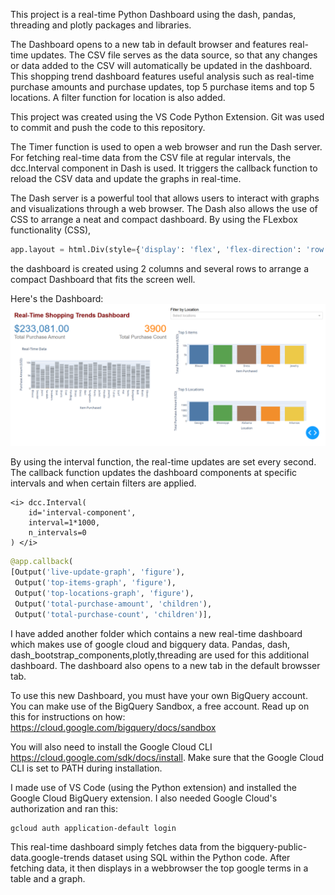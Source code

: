 This project is a real-time Python Dashboard using the dash, pandas, threading and plotly packages and libraries. 

The Dashboard opens to a new tab in default browser and features real-time updates. The CSV file serves as the data source, so that
any changes or data added to the CSV will automatically be updated in the dashboard. 
This shopping trend dashboard features useful analysis such as real-time purchase amounts and purchase updates, 
top 5 purchase items and top 5 locations. A filter function for location is also added. 

This project was created using the VS Code Python Extension. Git was used to commit and push the code to this repository.

The Timer function is used to open a web browser and run the Dash server. For fetching real-time data from the CSV file
at regular intervals, the dcc.Interval component in Dash is used. It triggers the callback function to reload the CSV data 
and update the graphs in real-time.

The Dash server is a powerful tool that allows users to interact with graphs and visualizations through a web browser. The Dash also 
allows the use of CSS to arrange a neat and compact dashboard. By using the FLexbox functionality (CSS), 

```python
app.layout = html.Div(style={'display': 'flex', 'flex-direction': 'row'}, children=[
```

the dashboard is created using 2 columns and several rows to arrange a compact Dashboard that fits the screen well. 

Here's the Dashboard:
![Dashboard](https://github.com/rnx2024/Real-time-Dashboard-Python-Dash-/blob/main/dash.png)


By using the interval function, the real-time updates are set every second. The callback function updates the dashboard 
components at specific intervals and when certain filters are applied. 

    <i> dcc.Interval(
        id='interval-component',
        interval=1*1000,  
        n_intervals=0
    ) </i>

```python
@app.callback(
[Output('live-update-graph', 'figure'),
 Output('top-items-graph', 'figure'),
 Output('top-locations-graph', 'figure'),
 Output('total-purchase-amount', 'children'),
 Output('total-purchase-count', 'children')],
```

I have added another folder which contains a new real-time dashboard which makes use of google cloud and bigquery data. 
Pandas, dash, dash_bootstrap_components,plotly,threading are used for this additional dashboard. The dashboard also opens
to a new tab in the default browsser tab. 

To use this new Dashboard, you must have your own BigQuery account. You can make use of the BigQuery Sandbox, a free account. 
Read up on this for instructions on how: <https://cloud.google.com/bigquery/docs/sandbox> 

You will also need to install the Google Cloud CLI <https://cloud.google.com/sdk/docs/install>. Make sure that the Google Cloud
CLI is set to PATH during installation. 

I made use of VS Code (using the Python extension) and installed the Google Cloud BigQuery extension. I also needed Google
Cloud's authorization and ran this: 

```
gcloud auth application-default login
```
This real-time dashboard simply fetches data from the bigquery-public-data.google-trends dataset using SQL within the Python code.
After fetching data, it then displays in a webbrowser the top google terms in a table and a graph.


